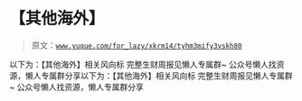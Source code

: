 # 【其他海外】

> 原文：[`www.yuque.com/for_lazy/xkrm14/tyhm3mify3vskh80`](https://www.yuque.com/for_lazy/xkrm14/tyhm3mify3vskh80)

<ne-p id="uf5c3b385" data-lake-id="uf5c3b385"><ne-text id="u52437b02">以下为：【其他海外】相关风向标</ne-text></ne-p> <ne-p id="u46687737" data-lake-id="u46687737"><ne-text id="ua5285fa5">完整生财周报见懒人专属群~</ne-text></ne-p> <ne-p id="u50697294" data-lake-id="u50697294"><ne-text id="u0125e6d4">公众号懒人找资源，懒人专属群分享以下为：【其他海外】相关风向标</ne-text></ne-p> <ne-p id="u626562a6" data-lake-id="u626562a6"><ne-text id="u69c48443">完整生财周报见懒人专属群~</ne-text></ne-p> <ne-p id="u6e234689" data-lake-id="u6e234689"><ne-text id="u651d80eb">公众号懒人找资源，懒人专属群分享</ne-text></ne-p>